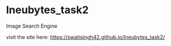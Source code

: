 # Ineubytes_task2
Image Search Engine

visit the site here: https://swatisingh42.github.io/Ineubytes_task2/
